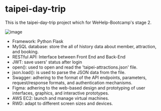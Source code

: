 # taipei-day-trip
This is the taipei-day-trip project which for WeHelp-Bootcamp's stage 2.

![image](https://user-images.githubusercontent.com/43780809/224297064-4a45124f-013c-45d1-98cf-4d2648ddf320.png)

- Framework: Python Flask
- MySQL database: store the all of history data   about member, attraction, and booking.
- RESTful API: Interface between Front End and Back-End
- JWT: save users' status after login
- open(): used to open and read the 'taipei-attractions.json' file.  
- json.load(): is used to parse the JSON data from the file.
- Swagger: adhering to the format of the API endpoints, parameters, request/response formats, and authentication mechanisms.
- Figma: adhering to the web-based design and prototyping of user interfaces, graphics, and interactive prototypes.
- AWS EC2: launch and manage virtual machines.
- RWD: adapt to different screen sizes and devices.
